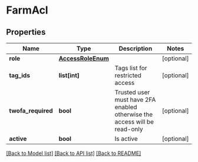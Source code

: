 # FarmAcl

## Properties
Name | Type | Description | Notes
------------ | ------------- | ------------- | -------------
**role** | [**AccessRoleEnum**](AccessRoleEnum.md) |  | [optional] 
**tag_ids** | **list[int]** | Tags list for restricted access | [optional] 
**twofa_required** | **bool** | Trusted user must have 2FA enabled otherwise the access will be read-only | [optional] 
**active** | **bool** | Is active | [optional] 

[[Back to Model list]](../README.md#documentation-for-models) [[Back to API list]](../README.md#documentation-for-api-endpoints) [[Back to README]](../README.md)


